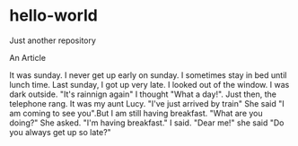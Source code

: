 # hello-world
Just another repository

An Article

It was sunday. I never get up early on sunday. I sometimes stay in bed until lunch time. Last sunday, I got up very late. I looked out of the window. I was dark outside. "It's rainnign again" I thought "What a day!". Just then, the telephone rang. It was my aunt Lucy. "I've just arrived by train" She said "I am coming to see you".But I am still having breakfast. 
"What are you doing?" She asked.
"I'm having breakfast." I said.
"Dear me!" she said "Do you always get up so late?"
